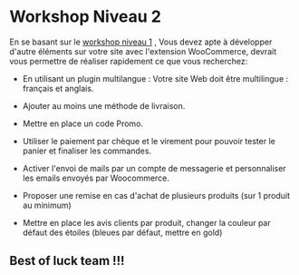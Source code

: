 #  Workshop Niveau 2
En se basant sur le [ workshop niveau 1](https://github.com/HananeJab/CMS/blob/main/Workshop%20niveau%201.md) , Vous devez apte à développer d'autre éléments sur votre site avec l'extension WooCommerce, devrait vous permettre de réaliser rapidement ce que vous recherchez:

- En utilisant un plugin multilangue : Votre site Web doit être multilingue : français et anglais.

- Ajouter au moins une méthode de livraison.

- Mettre en place un code Promo.

- Utiliser le paiement par chèque et le virement pour pouvoir tester le panier et 
finaliser les commandes.

- Activer l'envoi de mails par un compte de messagerie et personnaliser les emails envoyés par Woocommerce.

- Proposer une remise en cas d'achat de plusieurs produits (sur 1 produit au minimum)

- Mettre en place les avis clients par produit, changer la couleur par défaut des étoiles (bleues par défaut, mettre en gold)

## Best of luck team !!!